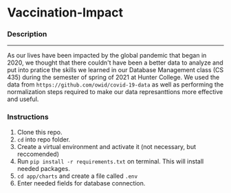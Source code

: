 # Vaccination-Impact

### Description

***
As our lives have been impacted by the global pandemic that began in 2020, we thought that there couldn't
have been a better data to analyze and put into pratice the skills we learned in our Database Management class (CS 435) during the semester of spring of 2021 at Hunter College.
We used the data from `https://github.com/owid/covid-19-data` as well as performing the normalization steps required to make our data represanttions more effective and useful. 


### Instructions
1. Clone this repo.
2. `cd` into repo folder.
3. Create a virtual environment and activate it (not necessary, but reccomended)
4. Run `pip install -r requirements.txt` on terminal. This will install needed packages.
5. `cd app/charts` and create a file called `.env`
6. Enter needed fields for database connection.
